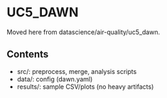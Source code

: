 # UC5_DAWN

Moved here from datascience/air-quality/uc5_dawn.

## Contents
- src/: preprocess, merge, analysis scripts
- data/: config (dawn.yaml)
- results/: sample CSV/plots (no heavy artifacts)
